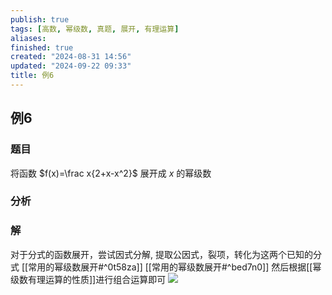 ```yaml
---
publish: true
tags: [高数, 幂级数, 真题, 展开, 有理运算]
aliases: 
finished: true
created: "2024-08-31 14:56"
updated: "2024-09-22 09:33"
title: 例6
---
```

## 例6 
### 题目

将函数 $f(x)=\frac x{2+x-x^2}$ 展开成 $x$ 的幂级数 
### 分析
### 解 
对于分式的函数展开，尝试因式分解, 提取公因式，裂项，转化为这两个已知的分式 
[[常用的幂级数展开#^0t58za]]
[[常用的幂级数展开#^bed7n0]]
然后根据[[幂级数有理运算的性质]]进行组合运算即可
![](https://img.hwenyi.live/202405201514484.webp)